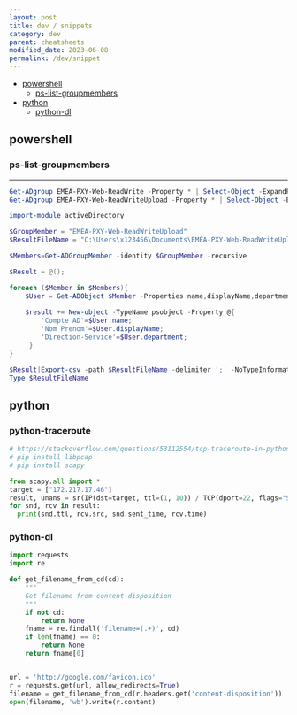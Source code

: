 ```yaml
---
layout: post
title: dev / snippets
category: dev
parent: cheatsheets
modified_date: 2023-06-08
permalink: /dev/snippet
---
```


<!-- vscode-markdown-toc -->
* [powershell](#powershell)
	* [ps-list-groupmembers](#ps-list-groupmembers)
* [python](#python)
	* [python-dl](#python-dl)

<!-- vscode-markdown-toc-config
	numbering=false
	autoSave=true
	/vscode-markdown-toc-config -->
<!-- /vscode-markdown-toc -->

## <a name='powershell'></a>powershell

### <a name='ps-list-groupmembers'></a>ps-list-groupmembers
---------------------------------------------

```powershell
Get-ADgroup EMEA-PXY-Web-ReadWrite -Property * | Select-Object -ExpandProperty Members
Get-ADgroup EMEA-PXY-Web-ReadWriteUpload -Property * | Select-Object -ExpandProperty Members

import-module activeDirectory

$GroupMember = "EMEA-PXY-Web-ReadWriteUpload"
$ResultFileName = "C:\Users\x123456\Documents\EMEA-PXY-Web-ReadWriteUpload.csv"

$Members=Get-ADGroupMember -identity $GroupMember -recursive 

$Result = @();

foreach ($Member in $Members){
    $User = Get-ADObject $Member -Properties name,displayName,department;
        
    $result += New-object -TypeName psobject -Property @{
        'Compte AD'=$User.name;
        'Nom Prenom'=$User.displayName;
        'Direction-Service'=$User.department;
     }
}

$Result|Export-csv -path $ResultFileName -delimiter ';' -NoTypeInformation -Encoding UTF8 -Force;
Type $ResultFileName
```

## <a name='python'></a>python

### <a name='python-dl'></a>python-traceroute
```python
# https://stackoverflow.com/questions/53112554/tcp-traceroute-in-python
# pip install libpcap
# pip install scapy

from scapy.all import *
target = ["172.217.17.46"]
result, unans = sr(IP(dst=target, ttl=(1, 10)) / TCP(dport=22, flags="S"))
for snd, rcv in result:
  print(snd.ttl, rcv.src, snd.sent_time, rcv.time)
```

### <a name='python-dl'></a>python-dl
```python
import requests
import re

def get_filename_from_cd(cd):
    """
    Get filename from content-disposition
    """
    if not cd:
        return None
    fname = re.findall('filename=(.+)', cd)
    if len(fname) == 0:
        return None
    return fname[0]


url = 'http://google.com/favicon.ico'
r = requests.get(url, allow_redirects=True)
filename = get_filename_from_cd(r.headers.get('content-disposition'))
open(filename, 'wb').write(r.content)
```
